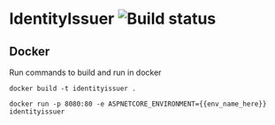 # IdentityIssuer ![Build status](https://travis-ci.com/Saaka/IdentityIssuer.svg?branch=master)

## Docker 
Run commands to build and run in docker

`docker build -t identityissuer .`

`docker run -p 8080:80 -e ASPNETCORE_ENVIRONMENT={{env_name_here}} identityissuer`